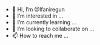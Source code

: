 - 👋 Hi, I’m @Ifaniregun
- 👀 I’m interested in ...
- 🌱 I’m currently learning ...
- 💞️ I’m looking to collaborate on ...
- 📫 How to reach me ...

<!---
Ifaniregun/Ifaniregun is a ✨ special ✨ repository because its `README.md` (this file) appears on your GitHub profile.
You can click the Preview link to take a look at your changes.
--->
